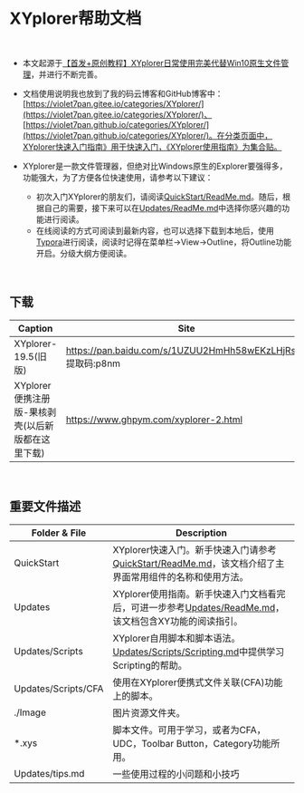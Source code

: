 # XYplorer帮助文档

</br>

* 本文起源于[【首发+原创教程】XYplorer日常使用完美代替Win10原生文件管理](https://www.52pojie.cn/thread-843769-1-1.html)，并进行不断完善。

* 文档使用说明我也放到了我的码云博客和GitHub博客中：[https://violet7pan.gitee.io/categories/XYplorer/](https://violet7pan.gitee.io/categories/XYplorer/)、[https://violet7pan.github.io/categories/XYplorer/](https://violet7pan.github.io/categories/XYplorer/)。在分类页面中，XYplorer快速入门指南》用于快速入门，《XYplorer使用指南》为集合贴。

* XYplorer是一款文件管理器，但绝对比Windows原生的Explorer要强得多，功能强大，为了方便各位快速使用，请参考以下建议：
  * 初次入门XYplorer的朋友们，请阅读[QuickStart/ReadMe.md](./QuickStart/ReadMe.md)。随后，根据自己的需要，接下来可以在[Updates/ReadMe.md](./Updates/ReadMe.md)中选择你感兴趣的功能进行阅读。
  * 在线阅读的方式可阅读到最新内容，也可以选择下载到本地后，使用[Typora](https://typora.io/)进行阅读，阅读时记得在菜单栏->View->Outline，将Outline功能开启。分级大纲方便阅读。

</br>

## 下载

| Caption                                           | Site                                                         |
| ------------------------------------------------- | ------------------------------------------------------------ |
| XYplorer-19.5(旧版)                               | https://pan.baidu.com/s/1UZUU2HmHh58wEKzLHjRsoA<br />提取码:p8nm |
| XYplorer便携注册版-果核剥壳(以后新版都在这里下载) | https://www.ghpym.com/xyplorer-2.html                        |

</br>

## 重要文件描述

| Folder & File       | Description                                                  |
| ------------------- | ------------------------------------------------------------ |
| QuickStart          | XYplorer快速入门。新手快速入门请参考[QuickStart/ReadMe.md](./QuickStart/ReadMe.md)，该文档介绍了主界面常用组件的名称和使用方法。 |
| Updates             | XYplorer使用指南。新手快速入门文档看完后，可进一步参考[Updates/ReadMe.md](./Updates/ReadMe.md)，该文档包含XY功能的阅读指引。 |
| Updates/Scripts     | XYplorer自用脚本和脚本语法。[Updates/Scripts/Scripting.md](./Updates/Scripts.Scripting.md)中提供学习Scripting的帮助。 |
| Updates/Scripts/CFA | 使用在XYplorer便携式文件关联(CFA)功能上的脚本。              |
| ./Image             | 图片资源文件夹。                                             |
| *.xys               | 脚本文件。可用于学习，或者为CFA，UDC，Toolbar Button，Category功能所用。 |
| Updates/tips.md     | 一些使用过程的小问题和小技巧                                 |

